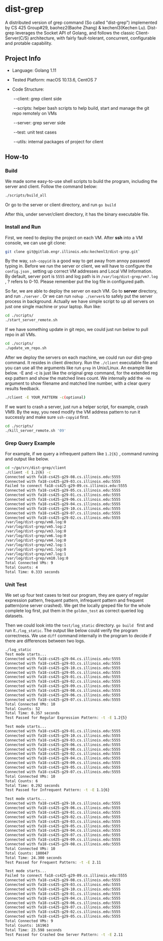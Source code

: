 # dist-grep

A distributed version of grep command (So called "dist-grep") implemented by CS 425 Group#29,  baohez2(Baohe Zhang) & kechenl3(Kechen Lu). Dist-grep leverages the Socket API of Golang, and follows the classic Client-Server(C/S) architecture, with fairly fault-tolerant, concurrent, configurable  and protable capability.

## Project Info

- Language: Golang 1.11

- Tested Platform: macOS 10.13.6, CentOS 7

- Code Structure:

  ​		--client: grep client side

  ​		--scripts: helper bash scripts to help build, start and manage the git repo remotely on VMs

  ​		--server: grep server side

  ​		--test: unit test cases 

  ​		--utils: internal packages of project for client

## How-to

### Build 

We made some easy-to-use shell scripts to build the program, including the server and client. Follow the command below:

```bash
./scripts/build_all
```

Or go to the server or client directory, and run `go build`

After this, under server/client directory, it has the binary executable file.

### Install and Run

First, we need to deploy the project on each VM. After **ssh** into a VM console, we can use git clone:

```bash
git clone git@gitlab.engr.illinois.edu:kechenl3/dist-grep.git`
```

By the way, `ssh-copyid` is a good way to get away from annoy password typing in. Before we run the server or client, we will have to configure the `config.json` , setting up correct VM addresses and Local VM Information. By default, server port is `5555` and log path is in `/var/log/dist-grep/vm?.log` , ? refers to 0-10. Please remember put the log file in configured path. 

So far, we are able to deploy the server on each VM. Go to **server** directory, and run `./server` . Or we can run `nohup ./server&` to safely put the server process in background. Actually we have simple script to up all servers on just one single machine or your laptop. Run like:

```bash
cd ./scripts/
./start_server_remote.sh
```

If we have something update in git repo, we could just run below to pull repo in all VMs.

```bash
cd ./scripts/
./update_vm_repo.sh
```

After we deploy the servers on each machine, we could run our dist-grep command. It resides in client directory. Run the `./client` executable file and you can use all the arguments like run `grep` in Unix/Linux. An example like below. -E and -c is just like the original grep command, for the extended reg exp pattern and show the matched lines count. We internally add the `-Hn` argument to show filename and matched line number, with a clear query results feedback.

```bash
./client -E YOUR_PATTERN -c(optional)
```

If we want to crash a server, just run a helper script, for example, crash VM9. By the way, you need modify the VM address pattern to run it successly and make sure `ssh-copyid` first.

```bash
cd ./scripts/
./kill_server_remote.sh '09'
```

### Grep Query Example

For example, if we query a infrequent pattern like `1.2{6}` , command running and output like below.

```bash
cd ~/go/src/dist-grep/client
./client -E 1.2{6} -c
Connected with fa18-cs425-g29-08.cs.illinois.edu:5555
Connected with fa18-cs425-g29-03.cs.illinois.edu:5555
Failed to connect fa18-cs425-g29-09.cs.illinois.edu:5555
Connected with fa18-cs425-g29-05.cs.illinois.edu:5555
Connected with fa18-cs425-g29-01.cs.illinois.edu:5555
Connected with fa18-cs425-g29-06.cs.illinois.edu:5555
Connected with fa18-cs425-g29-04.cs.illinois.edu:5555
Connected with fa18-cs425-g29-10.cs.illinois.edu:5555
Connected with fa18-cs425-g29-07.cs.illinois.edu:5555
Connected with fa18-cs425-g29-02.cs.illinois.edu:5555
/var/log/dist-grep/vm8.log:0
/var/log/dist-grep/vm5.log:2
/var/log/dist-grep/vm3.log:0
/var/log/dist-grep/vm6.log:0
/var/log/dist-grep/vm4.log:0
/var/log/dist-grep/vm2.log:1
/var/log/dist-grep/vm1.log:0
/var/log/dist-grep/vm7.log:1
/var/log/dist-grep/vm10.log:0
Total Connected VMs: 9
Total Counts: 4
Total Time: 0.333 seconds
```

### Unit Test

We set up four test cases to test our program, they are query of regular expression pattern, frequent pattern, infrequent pattern and frequent pattern(one server crashed). We get the locally greped file for the whole complete log first, put them in the `golden_test` as correct queried log datasets.

Then we could look into the `test/log_static` directory. `go build ` first and run it`./log_static`. The output like below could verify the program correctness. We use `diff` command internally in the program to decide if there are differences between two logs.

```bash
./log_static 
Test mode starts...
Connected with fa18-cs425-g29-04.cs.illinois.edu:5555
Connected with fa18-cs425-g29-03.cs.illinois.edu:5555
Connected with fa18-cs425-g29-10.cs.illinois.edu:5555
Connected with fa18-cs425-g29-05.cs.illinois.edu:5555
Connected with fa18-cs425-g29-01.cs.illinois.edu:5555
Connected with fa18-cs425-g29-02.cs.illinois.edu:5555
Connected with fa18-cs425-g29-09.cs.illinois.edu:5555
Connected with fa18-cs425-g29-08.cs.illinois.edu:5555
Connected with fa18-cs425-g29-06.cs.illinois.edu:5555
Connected with fa18-cs425-g29-07.cs.illinois.edu:5555
Total Connected VMs: 10
Total Counts: 52
Total Time: 0.357 seconds
Test Passed for Regular Expression Pattern: -t -E 1.2{5}

Test mode starts...
Connected with fa18-cs425-g29-01.cs.illinois.edu:5555
Connected with fa18-cs425-g29-10.cs.illinois.edu:5555
Connected with fa18-cs425-g29-03.cs.illinois.edu:5555
Connected with fa18-cs425-g29-06.cs.illinois.edu:5555
Connected with fa18-cs425-g29-08.cs.illinois.edu:5555
Connected with fa18-cs425-g29-02.cs.illinois.edu:5555
Connected with fa18-cs425-g29-04.cs.illinois.edu:5555
Connected with fa18-cs425-g29-09.cs.illinois.edu:5555
Connected with fa18-cs425-g29-05.cs.illinois.edu:5555
Connected with fa18-cs425-g29-07.cs.illinois.edu:5555
Total Connected VMs: 10
Total Counts: 6
Total Time: 0.292 seconds
Test Passed for Infrequent Pattern: -t -E 1.1{6}

Test mode starts...
Connected with fa18-cs425-g29-10.cs.illinois.edu:5555
Connected with fa18-cs425-g29-06.cs.illinois.edu:5555
Connected with fa18-cs425-g29-01.cs.illinois.edu:5555
Connected with fa18-cs425-g29-02.cs.illinois.edu:5555
Connected with fa18-cs425-g29-03.cs.illinois.edu:5555
Connected with fa18-cs425-g29-05.cs.illinois.edu:5555
Connected with fa18-cs425-g29-04.cs.illinois.edu:5555
Connected with fa18-cs425-g29-07.cs.illinois.edu:5555
Connected with fa18-cs425-g29-09.cs.illinois.edu:5555
Connected with fa18-cs425-g29-08.cs.illinois.edu:5555
Total Connected VMs: 10
Total Counts: 180047
Total Time: 24.300 seconds
Test Passed for Frequent Pattern: -t -E 2.11

Test mode starts...
Failed to connect fa18-cs425-g29-09.cs.illinois.edu:5555
Connected with fa18-cs425-g29-08.cs.illinois.edu:5555
Connected with fa18-cs425-g29-03.cs.illinois.edu:5555
Connected with fa18-cs425-g29-10.cs.illinois.edu:5555
Connected with fa18-cs425-g29-01.cs.illinois.edu:5555
Connected with fa18-cs425-g29-04.cs.illinois.edu:5555
Connected with fa18-cs425-g29-06.cs.illinois.edu:5555
Connected with fa18-cs425-g29-07.cs.illinois.edu:5555
Connected with fa18-cs425-g29-02.cs.illinois.edu:5555
Connected with fa18-cs425-g29-05.cs.illinois.edu:5555
Total Connected VMs: 9
Total Counts: 161963
Total Time: 23.598 seconds
Test Passed for Crashed One Server Pattern: -t -E 2.11
```













